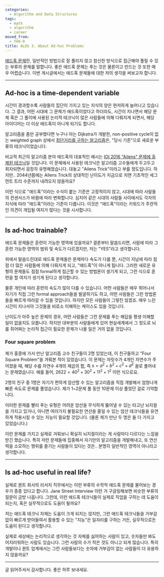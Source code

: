 ```yaml
---
categories:
  - Algorithm and Data Structures
tags:
  - math
  - algorithm
  - career
moved_from:
  - THO-9
title: ALDS 3. About Ad-hoc Problems
---
```


[애드혹 문제](https://usaco.guide/bronze/ad-hoc?lang=cpp)란, 일반적인 방법으로 잘 풀리지 않고 참신한 방식으로 접근해야 풀릴 수 있는 부류의 문제를 말합니다.
좋은 애드혹 문제는 푸는 것은 물론이고 만드는 것 또한 매우 어렵습니다.
이번 게시글에서는 애드혹 문제들에 대한 저의 생각을 써보고자 합니다.

<!-- more -->

---

## Ad-hoc is a time-dependent variable

시간이 경과할수록 사람들의 집단이 가지고 있는 지식의 양은 현저하게 늘어나고 있습니다.
그 결과, 어떤 시대에 그 문제가 애드혹이었다고 하더라도, 시간이 지나면서 해당 문제 혹은 그 풀이에 사용된 논리적 테크닉이 많은 사람들에 의해 다뤄지게 되면서, 해당 아이디어는 더 이상 애드혹이 아니게 되기도 합니다.

알고리즘을 좀만 공부했다면 누구나 아는 Dijkstra가 개발한, non-positive cycle이 없는 weighted graph 상에서 [최단거리를 구하는 알고리즘](https://en.wikipedia.org/wiki/Dijkstra%27s_algorithm)은, "당시 기준"으로 새로운 부류의 테크닉이었습니다.

비교적 최근의 알고리즘 분야 애드혹의 대표적인 예시는 [IOI 2016 "Ailens" 문제에 출제된 테크닉](https://medium.com/@bluezebragames/dynamic-programming-optimization-the-aliens-trick-9138176287cf)일 것입니다.
이 문제에서 사용된 테크닉은 알고리즘 고수들에게 두고두고 회자되면서 굉장히 유명해졌습니다.
대놓고 "Ailens Trick"이라고 부를 정도입니다.
하지만.. 2044년쯤에는 Ailens Trick의 상대적인 난이도가 지금으로 치면 기초적인 세그먼트 트리 수준까지 내려오지 않을까요?

이런 식으로 "애드혹"이라는 수식이 붙는 기준은 고정적이지 않고, 시대에 따라 사람들의 컨센서스가 바뀜에 따라 변화합니다.
심지어 같은 시대의 사람들 사이에서도 각자의 지식에 따라 "애드혹"이라는 기준이 다릅니다.
이것은 "애드혹"이라는 키워드가 주관적인 의견이 개입될 여지가 많다는 것을 시사합니다.

---

## Is ad-hoc trainable?

애드혹 문제들은 훈련이 가능한 영역에 있을까요?
결론부터 말씀드리면, 사람에 따라 그 훈련 가능한 영역의 범위 및 속도가 다르겠지만, 저는 "YES"라고 생각합니다.

위에서 말씀드린대로 애드혹 문제들은 문제마다 속도가 다를 뿐, 시간이 지남에 따라 점점 더 많은 사람들에 의해 다뤄지게 되고, "애드혹"이 아니게 됩니다.
그러한 새로운 유형의 문제들도 점점 formal하게 접근할 수 있는 방법론이 생기게 되고, 그런 식으로 훈련을 할 여지가 생기게 된다고 생각합니다.

물론 개인에 따라 훈련의 속도가 많이 다를 수 있습니다.
어떤 사람들은 매우 뛰어나서 자기가 직접 그런 formal approach들을 발굴하기도 하고, 어떤 사람들은 그런 방법론들을 빠르게 따라갈 수 있을 것입니다.
하지만 모든 사람들이 그렇진 않겠죠. 매우 느린 시간이 지나서야 그것들을 비로소 이해하는 케이스도 있을 것입니다.

난이도가 아주 높은 문제의 경우, 어떤 사람들은 그런 문제를 푸는 해답을 평생 이해할 일이 없을지도 모릅니다.
하지만 대부분의 사람들에게 있어 현실세계에서 그 정도로 뇌를 쥐어짜는 논리적 접근이 필요한 문제가 나올 일은 거의 없을 것입니다.

### Four square problem

제가 홍콩에 가서 만난 알고리즘 고수 친구들이 2명 있었는데, 이 친구들하고 "Four Square Problem"을 겨뤄본 적이 있었습니다.
이 문제는 자릿수가 4개인 자연수가 주어졌을 때, 해당 수를 자연수 4개의 제곱의 합, 즉 $s = a^2 + b^2 + c^2 + d^2$ 꼴로 풀어내는 문제였습니다.
예를 들어, $2622 = 40^2 + 30^2 + 11^2 + 1^2$ 이런 식으로요.

2명의 친구 중 1명은 자기가 편하게 암산할 수 있는 알고리즘을 직접 개발해서 엄청나게 빠른 속도로 문제를 풀었습니다.
제가 1~2문제 풀 동안 10문제 이상 풀었던 걸로 기억합니다.

이러한 문제를 빨리 푸는 유형은 어려운 암산을 무식하게 뚫어낼 수 있는 타고난 뇌지컬을 가지고 있거나, 아니면 여러가지 불필요한 연산을 줄일 수 있는 암산 테크닉들을 유연하게 적용시킬 수 있는 지능이 필요할 것입니다.
(물론 제가 만난 두 명은 둘 다 가지고 있었습니다.)

이런 문제를 가지고 실제로 겨뤄보니 확실히 뇌지컬이라는 게 사람마다 다르다는 느낌을 받긴 했습니다.
특히 저런 문제들에 집중해서 자기만의 알고리즘을 개발해내고, 또 연산력을 소모하는 행위를 즐기는 사람들이 있다는 것은.. 분명히 일반적인 영역이 아니라고 생각합니다.

---

## Is ad-hoc useful in real life?

실제로 퀀트 회사의 리서치 직무에서는 이런 부류의 수학적 애드혹 문제를 물어보는 경우가 종종 있다고 합니다.
Jane Street Interview 이런 거 구글링해보면 비슷한 부류의 질문이 금방 나옵니다.
그런데, 이런 애드혹 테크닉들이 실제로 직업을 구하는 데 도움이 되는지, 혹은 실무적으로도 도움이 될까요?

저는 애드혹 테크닉 자체는 도움이 크게 되지는 않지만, 그런 애드혹 테크닉들을 거부감 없이 빠르게 받아들여서 활용할 수 있는 "지능"은 일자리를 구하는 거든, 실무적으로든 도움이 된다고 생각합니다.

실제로 세상에는 논리적으로 생각하는 것 자체를 싫어하는 사람이 있고, 숫자들만 봐도 어지러워하는 사람도 있습니다.
그런 사람의 수가 적은 것도 아니고 되게 많습니다.
특히 개발이나 퀀트 업계에서는 그런 사람들보다는 숫자에 거부감이 없는 사람들이 더 유용하지 않을까요?

---

글 읽어주셔서 감사합니다. 좋은 하루 보내세요.
